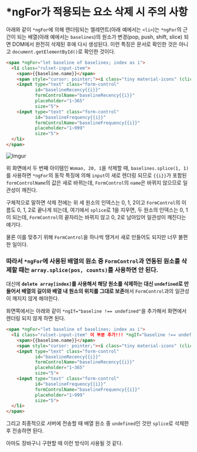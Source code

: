 # *ngFor가 적용되는 요소 삭제 시 주의 사항

아래와 같이 `*ngFor`에 의해 렌더링되는 엘레먼트(아래 예에서는 `<li>`)는 `*ngFor`의 근간이 되는 배열(아래 예에서는 `baselines`)의 원소가 변경(pop, push, shift, slice) 되면 DOM에서 완전히 삭제된 후에 다시 생성된다. 이런 특징은 문서로 확인한 것은 아니고 `document.getElementById()`로 확인한 것이다.

```html
<span *ngFor="let baseline of baselines; index as i">
  <li class="rulset-input-item">
    <span>{{baseline.name}}</span>
    <span style="cursor: pointer;"><i class="tiny material-icons" (click)="deleteBaselineItem(i)">delete</i></span>
    <input type="text" class="form-control"
           id="baselineRecency{{i}}"
           formControlName="baselineRecency{{i}}"
           placeholder="1~365"
           size="5">
    <input type="text" class="form-control"
           id="baselineFrequency{{i}}"
           formControlName="baselineFrequency{{i}}"
           placeholder="1~999"
           size="5">
  </li>
</span>
```

![Imgur](https://i.imgur.com/bCp2daS.png)

위 화면에서 두 번째 아이템인 `Woman, 20, 1`을 삭제할 때, `baselines.splice(1, 1)`를 사용하면 `*ngFor`의 동작 특징에 의해 `input`이 새로 렌더링 되므로 `{{i}}`가 포함된 `formControlName`의 값은 새로 바뀌는데, `FormControl`의 `name`은 바뀌지 않으므로 일관성이 깨진다.

구체적으로 말하면 삭제 전에는 위 세 원소의 인덱스는 0, 1, 2이고 `FormControl`의 이름도 0, 1, 2로 끝나게 되는데, 여기에서 `splice`로 1을 지우면, 두 원소의 인덱스는 0, 1이 되는데, `FormControl`의 끝자리는 바뀌지 않고 0, 2로 남아있어 일관성이 깨진다는 얘기다.

물론 이를 맞추기 위해 `FormControl`을 하나씩 땡겨서 새로 만들어도 되지만 너무 불편한 일이다.

### 따라서 `*ngFor`에 사용된 배열의 원소 중 `FormControl`과 연동된 원소를 삭제할 때는 `array.splice(pos, counts)`를 사용하면 안 된다.

대신에 **`delete array[index]`를 사용해서 해당 원소를 삭제하는 대신 `undefined`로 만들어서 배열의 길이와 배열 내 원소의 위치를 그대로 보존**해서 `FormControl`과의 일관성이 깨지지 않게 해야한다. 

화면쪽에서는 아래와 같이 `*ngIf="baseline !== undefined"`을 추가해서 화면에서 렌더링 되지 않게 하면 된다.

```html
<span *ngFor="let baseline of baselines; index as i">
  <li class="rulset-input-item" 이 부분 추가!!! *ngIf="baseline !== undefined">
    <span>{{baseline.name}}</span>
    <span style="cursor: pointer;"><i class="tiny material-icons" (click)="deleteBaselineItem(i)">delete</i></span>
    <input type="text" class="form-control"
           id="baselineRecency{{i}}"
           formControlName="baselineRecency{{i}}"
           placeholder="1~365"
           size="5">
    <input type="text" class="form-control"
           id="baselineFrequency{{i}}"
           formControlName="baselineFrequency{{i}}"
           placeholder="1~999"
           size="5">
  </li>
</span>
```

그리고 최종적으로 서버에 전송할 때 배열 원소 중 `undefined`인 것만 `splice`로 삭제한 후 전송하면 된다.

아마도 장바구니 구현할 때 이런 방식이 사용될 것 같다.
